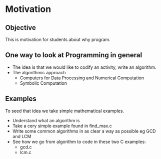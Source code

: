 # Motivation
## Objective
  This is motivation for students about why program. 
## One way to look at Programming in general
  * The idea is that we would like to codify an activity, write an algorithm. 
  * The algorithmic approach
    * Computers for Data Processing and Numerical Computation
    * Symbolic Computation

## Examples
  To seed that idea we take simple mathematical examples.
  * Understand what an algorithm is
  * Take a cery simple example found in find\_max.c
  * Write some common algorithms in as clear a way as possible eg GCD and LCM
  * See how we go from algorithm to code in these two C examples:
    * gcd.c 
    * lcm.c
